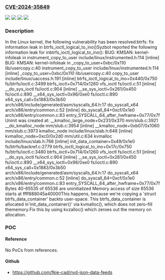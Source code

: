### [CVE-2024-35849](https://cve.mitre.org/cgi-bin/cvename.cgi?name=CVE-2024-35849)
![](https://img.shields.io/static/v1?label=Product&message=Linux&color=blue)
![](https://img.shields.io/static/v1?label=Version&message=&color=brightgreen)
![](https://img.shields.io/static/v1?label=Version&message=1da177e4c3f41524e886b7f1b8a0c1fc7321cac2%20&color=brightgreen)
![](https://img.shields.io/static/v1?label=Vulnerability&message=n%2Fa&color=blue)

### Description

In the Linux kernel, the following vulnerability has been resolved:btrfs: fix information leak in btrfs_ioctl_logical_to_ino()Syzbot reported the following information leak for inbtrfs_ioctl_logical_to_ino():  BUG: KMSAN: kernel-infoleak in instrument_copy_to_user include/linux/instrumented.h:114 [inline]  BUG: KMSAN: kernel-infoleak in _copy_to_user+0xbc/0x110 lib/usercopy.c:40   instrument_copy_to_user include/linux/instrumented.h:114 [inline]   _copy_to_user+0xbc/0x110 lib/usercopy.c:40   copy_to_user include/linux/uaccess.h:191 [inline]   btrfs_ioctl_logical_to_ino+0x440/0x750 fs/btrfs/ioctl.c:3499   btrfs_ioctl+0x714/0x1260   vfs_ioctl fs/ioctl.c:51 [inline]   __do_sys_ioctl fs/ioctl.c:904 [inline]   __se_sys_ioctl+0x261/0x450 fs/ioctl.c:890   __x64_sys_ioctl+0x96/0xe0 fs/ioctl.c:890   x64_sys_call+0x1883/0x3b50 arch/x86/include/generated/asm/syscalls_64.h:17   do_syscall_x64 arch/x86/entry/common.c:52 [inline]   do_syscall_64+0xcf/0x1e0 arch/x86/entry/common.c:83   entry_SYSCALL_64_after_hwframe+0x77/0x7f  Uninit was created at:   __kmalloc_large_node+0x231/0x370 mm/slub.c:3921   __do_kmalloc_node mm/slub.c:3954 [inline]   __kmalloc_node+0xb07/0x1060 mm/slub.c:3973   kmalloc_node include/linux/slab.h:648 [inline]   kvmalloc_node+0xc0/0x2d0 mm/util.c:634   kvmalloc include/linux/slab.h:766 [inline]   init_data_container+0x49/0x1e0 fs/btrfs/backref.c:2779   btrfs_ioctl_logical_to_ino+0x17c/0x750 fs/btrfs/ioctl.c:3480   btrfs_ioctl+0x714/0x1260   vfs_ioctl fs/ioctl.c:51 [inline]   __do_sys_ioctl fs/ioctl.c:904 [inline]   __se_sys_ioctl+0x261/0x450 fs/ioctl.c:890   __x64_sys_ioctl+0x96/0xe0 fs/ioctl.c:890   x64_sys_call+0x1883/0x3b50 arch/x86/include/generated/asm/syscalls_64.h:17   do_syscall_x64 arch/x86/entry/common.c:52 [inline]   do_syscall_64+0xcf/0x1e0 arch/x86/entry/common.c:83   entry_SYSCALL_64_after_hwframe+0x77/0x7f  Bytes 40-65535 of 65536 are uninitialized  Memory access of size 65536 starts at ffff888045a40000This happens, because we're copying a 'struct btrfs_data_container' backto user-space. This btrfs_data_container is allocated in'init_data_container()' via kvmalloc(), which does not zero-fill thememory.Fix this by using kvzalloc() which zeroes out the memory on allocation.

### POC

#### Reference
No PoCs from references.

#### Github
- https://github.com/fkie-cad/nvd-json-data-feeds

